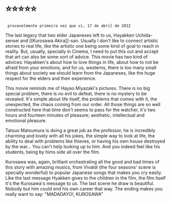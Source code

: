 # ⭐⭐⭐⭐⭐

	 provavelmente primeira vez que vi, 17 de abril de 2012

The last legacy that two elder Japaneses left to us, Hayakken Uchida-sensei and [[Kurosawa Akira]]-san. Usually I don't like to connect artistic stories to real life, like the artistic one being some kind of goal to reach in reality. But, usually, specially in Cinema, I need to put this out and accept that art can also be some sort of advice. This movie has two kind of advices: Hayakken's about how to love things in life, about how to not be afraid from your emotions, and for us, westerns, there is too many small things about society we should learn from the Japaneses, like the huge respect for the elders and their experience.

This movie reminds me of Hayao Miyazaki's pictures. There is no big special problem, there is no evil to defeat, there is no mystery to be revealed. It's simple about life itself, the problems that comes with it, the unexpected, the chaos coming from our order. All those things are so well constructed here that time don't seems to pass for the watcher, it's two hours and fourteen minutes of pleasure; aesthetic, intellectual and emotional pleasure.

Tatsuo Matsumura is doing a great job as the professor, he is incredibly charming and lovely with all his jokes, the simple way to look at life, the ability to deal with problems like thieves, or having his own house destroyed by the war... You can't help looking up to him. And you indeed feel like his students, being by hims side all over the film.

Kurosawa was, again, brilliant orchestrating all the good and bad times of this story with amazing musics, from Vivaldi (the four seasons' scene is specially wonderful) to popular Japanese songs that makes you cry easily.  
Like the last message Hyakken gives to the children in the film, the film itself it's the Kurosawa's message to us. The last scene he draw is beautiful. Nobody but him could end his own career that way. The ending makes you really want to say: "MADADAYO!, KUROSAWA"